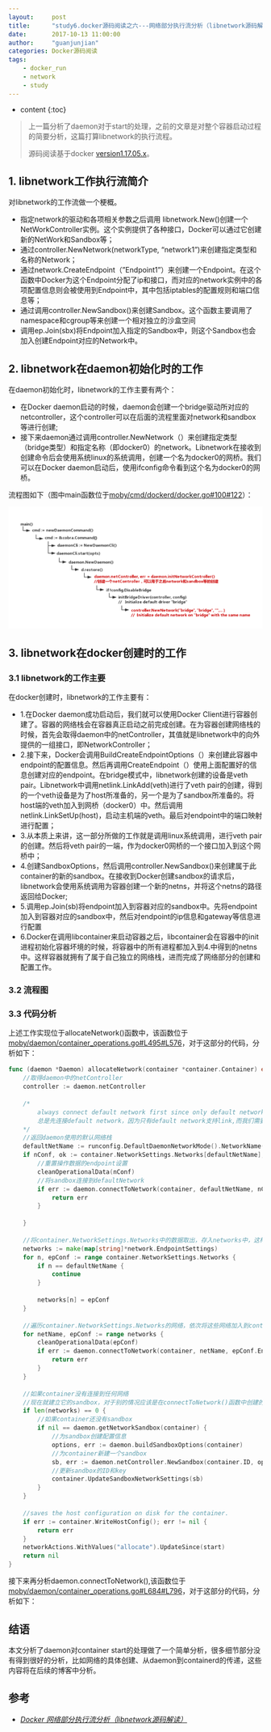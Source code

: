 ```yaml
---
layout:     post
title:      "study6.docker源码阅读之六---网络部分执行流分析（libnetwork源码解读）"
date:       2017-10-13 11:00:00 
author:     "guanjunjian"
categories: Docker源码阅读
tags:
    - docker_run
    - network
    - study
---
```


* content
{:toc}

> 上一篇分析了daemon对于start的处理，之前的文章是对整个容器启动过程的简要分析，这篇打算libnetwork的执行流程。
>  
> 源码阅读基于docker [version1.17.05.x](https://github.com/moby/moby/tree/17.05.x)。




## 1. libnetwork工作执行流简介

对libnetwork的工作流做一个梗概。

* 指定network的驱动和各项相关参数之后调用 libnetwork.New()创建一个NetWorkController实例。这个实例提供了各种接口，Docker可以通过它创建新的NetWork和Sandbox等；
* 通过controller.NewNetwork(networkType, “network1”)来创建指定类型和名称的Network；
* 通过network.CreateEndpoint（”Endpoint1”）来创建一个Endpoint。在这个函数中Docker为这个Endpoint分配了ip和接口，而对应的network实例中的各项配置信息则会被使用到Endpoint中，其中包括iptables的配置规则和端口信息等；
* 通过调用controller.NewSandbox()来创建Sandbox。这个函数主要调用了namespace和cgroup等来创建一个相对独立的沙盒空间
* 调用ep.Join(sbx)将Endpoint加入指定的Sandbox中，则这个Sandbox也会加入创建Endpoint对应的Network中。


## 2. libnetwork在daemon初始化时的工作

在daemon初始化时，libnetwork的工作主要有两个：

* 在Docker daemon启动的时候，daemon会创建一个bridge驱动所对应的netcontroller，这个controller可以在后面的流程里面对network和sandbox等进行创建;
* 接下来daemon通过调用controller.NewNetwork（）来创建指定类型（bridge类型）和指定名称（即docker0）的network。Libnetwork在接收到创建命令后会使用系统linux的系统调用，创建一个名为docker0的网桥。我们可以在Docker daemon启动后，使用ifconfig命令看到这个名为docker0的网桥。

流程图如下（图中main函数位于[moby/cmd/dockerd/docker.go#100#122](https://github.com/moby/moby/blob/17.05.x/cmd/dockerd/docker.go#L100#L122)）：

![](/img/study/study-6-docker-6-libnetwork-excuting-flow/libnetwork-excute-flow-daemon-init.png.png)

## 3. libnetwork在docker创建时的工作

### 3.1 libnetwork的工作主要

在docker创建时，libnetwork的工作主要有：

* 1.在Docker daemon成功启动后，我们就可以使用Docker Client进行容器创建了。容器的网络栈会在容器真正启动之前完成创建。在为容器创建网络栈的时候，首先会取得daemon中的netController，其值就是libnetwork中的向外提供的一组接口，即NetworkController；
* 2.接下来，Docker会调用BuildCreateEndpointOptions（）来创建此容器中endpoint的配置信息。然后再调用CreateEndpoint（）使用上面配置好的信息创建对应的endpoint。在bridge模式中，libnetwork创建的设备是veth pair。Libnetwork中调用netlink.LinkAdd(veth)进行了veth pair的创建，得到的一个veth设备是为了host所准备的，另一个是为了sandbox所准备的。将host端的veth加入到网桥（docker0）中。然后调用netlink.LinkSetUp(host)，启动主机端的veth。最后对endpoint中的端口映射进行配置；
* 3.从本质上来讲，这一部分所做的工作就是调用linux系统调用，进行veth pair的创建。然后将veth pair的一端，作为docker0网桥的一个接口加入到这个网桥中；
* 4.创建SandboxOptions，然后调用controller.NewSandbox()来创建属于此container的新的sandbox。在接收到Docker创建sandbox的请求后，libnetwork会使用系统调用为容器创建一个新的netns，并将这个netns的路径返回给Docker;
* 5.调用ep.Join(sb)将endpoint加入到容器对应的sandbox中。先将endpoint加入到容器对应的sandbox中，然后对endpoint的ip信息和gateway等信息进行配置
* 6.Docker在调用libcontainer来启动容器之后，libcontainer会在容器中的init进程初始化容器坏境的时候，将容器中的所有进程都加入到4.中得到的netns中。这样容器就拥有了属于自己独立的网络栈，进而完成了网络部分的创建和配置工作。

### 3.2 流程图

### 3.3 代码分析

上述工作实现位于allocateNetwork()函数中，该函数位于[moby/daemon/container_operations.go#L495#L576](https://github.com/moby/moby/blob/17.05.x/daemon/container_operations.go#L495#L576)，对于这部分的代码，分析如下：

```go
func (daemon *Daemon) allocateNetwork(container *container.Container) error {
	//取得daemon中的netController
	controller := daemon.netController
	
	/*
		always connect default network first since only default network mode support link and we need do some setting on sandbox initialize for link, but the sandbox only be initialized on first network connecting.
		总是先连接default network，因为只有default network支持link,而我们需要在sandbox初始化时为link做一些设置，而sandbox只在连接第一个网络时初始化
	*/
	//返回daemon使用的默认网络栈
	defaultNetName := runconfig.DefaultDaemonNetworkMode().NetworkName()
	if nConf, ok := container.NetworkSettings.Networks[defaultNetName]; ok {
		//重置操作数据的endpoint设置
		cleanOperationalData(nConf)
		//将sandbox连接到defaultNetwork
		if err := daemon.connectToNetwork(container, defaultNetName, nConf.EndpointSettings, updateSettings); err != nil {
			return err
		}

	}
	
	//将container.NetworkSettings.Networks中的数据取出，存入networks中，这样做是防止connectToNetwork()函数修改container.NetworkSettings.Networks的值
	networks := make(map[string]*network.EndpointSettings)
	for n, epConf := range container.NetworkSettings.Networks {
		if n == defaultNetName {
			continue
		}

		networks[n] = epConf
	}
	
	//遍历container.NetworkSettings.Networks的网络，依次将这些网络加入到container中
	for netName, epConf := range networks {
		cleanOperationalData(epConf)
		if err := daemon.connectToNetwork(container, netName, epConf.EndpointSettings, updateSettings); err != nil {
			return err
		}
	}

	//如果container没有连接到任何网络
	//现在就建立它的sandbox，对于别的情况应该是在connectToNetwork()函数中创建的
	if len(networks) == 0 {
		//如果container还没有sandbox
		if nil == daemon.getNetworkSandbox(container) {
			//为sandbox创建配置信息
			options, err := daemon.buildSandboxOptions(container)
			//为container新建一个sandbox
			sb, err := daemon.netController.NewSandbox(container.ID, options...)
			//更新sandbox的ID和key
			container.UpdateSandboxNetworkSettings(sb)
		}
	}

	//saves the host configuration on disk for the container.
	if err := container.WriteHostConfig(); err != nil {
		return err
	}
	networkActions.WithValues("allocate").UpdateSince(start)
	return nil
}
```

接下来再分析daemon.connectToNetwork(),该函数位于[moby/daemon/container_operations.go#L684#L796](https://github.com/moby/moby/blob/17.05.x/daemon/container_operations.go#L684#L796)，对于这部分的代码，分析如下：

















## 结语

本文分析了daemon对container start的处理做了一个简单分析，很多细节部分没有得到很好的分析，比如网络的具体创建、从daemon到containerd的传递，这些内容将在后续的博客中分析。

## 参考

* *[Docker 网络部分执行流分析（libnetwork源码解读）](http://blog.csdn.net/gao514916467/article/details/51242299)*
